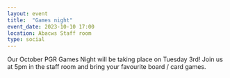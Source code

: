 ```yaml
---
layout: event
title:  "Games night"
event_date: 2023-10-10 17:00
location: Abacws Staff room
type: social
---
```


Our October PGR Games Night will be taking place on Tuesday 3rd! Join us at 5pm in the staff room and bring your favourite board / card games.
